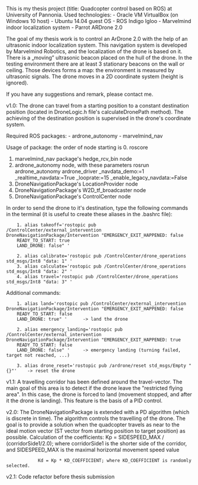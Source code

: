 This is my thesis project (title: Quadcopter control based on ROS) at University of Pannonia.
Used technologies:
    - Oracle VM VirtualBox (on Windows 10 host)
    - Ubuntu 14.04 guest OS
    - ROS Indigo Igloo
    - Marvelmind indoor localization system
    - Parrot ARDrone 2.0
    
The goal of my thesis work is to control an ArDrone 2.0 with the help of an ultrasonic indoor localization system. 
This navigation system is developed by Marvelmind Robotics, and the localization of the drone is based on it. 
There is a „moving” ultrasonic beacon placed on the hull of the drone. In the testing environment there are at least 3 stationary beacons
on the wall or ceiling. Those devices forms a map: the environment is measured by ultrasonic signals. 
The drone moves in a 2D coordinate system (height is ignored). 

If you have any suggestions and remark, please contact me.

v1.0: The drone can travel from a starting position to a constant destination position (located in DroneLogic.h file's calculateDronePath
method). The achieving of the destination position is supervised in the drone's coordinate system.

Required ROS packages:
  	- ardrone_autonomy
  	- marvelmind_nav
  	
Usage of package: the order of node starting is
  0. roscore
  1. marvelmind_nav package's hedge_rcv_bin node
  2. ardrone_autonomy node, with these parameters
        rosrun ardrone_autonomy ardrone_driver _navdata_demo:=1 _realtime_navdata:=True _looprate:=15 _enable_legacy_navdata:=False
  3. DroneNavigationPackage's LocationProvider node
  4. DroneNavigationPackage's W2D_tf_broadcaster node
  5. DroneNavigationPackage's ControlCenter node
  
In order to send the drone to it's destination, type the following commands in the terminal (it is useful to create these aliases in the
.bashrc file):

        1. alias takeoff='rostopic pub /ControlCenter/external_intervention DroneNavigationPackage/Intervention "EMERGENCY_EXIT_HAPPENED: false
        READY_TO_START: true
        LAND_DRONE: false" '
        
        2. alias calibrate='rostopic pub /ControlCenter/drone_operations std_msgs/Int8 "data: 1" '
        3. alias calculate='rostopic pub /ControlCenter/drone_operations std_msgs/Int8 "data: 2" '
        4. alias travel='rostopic pub /ControlCenter/drone_operations std_msgs/Int8 "data: 3" '

Additional commands:

        1. alias land='rostopic pub /ControlCenter/external_intervention DroneNavigationPackage/Intervention "EMERGENCY_EXIT_HAPPENED: false
        READY_TO_START: false
        LAND_DRONE: true" '      -> land the drone

        2. alias emergency_landing='rostopic pub /ControlCenter/external_intervention DroneNavigationPackage/Intervention "EMERGENCY_EXIT_HAPPENED: true
        READY_TO_START: false
        LAND_DRONE: false" '     -> emergency landing (turning failed, target not reached, ...)
        
        3. alias drone_reset='rostopic pub /ardrone/reset std_msgs/Empty "{}"'    -> reset the drone

        
        
v1.1: A travelling corridor has been defined around the travel-vector. The main goal of this area is to detect if the drone leave the "restricted flying area". In this case, the drone is forced to land (movement stopped, and after it the drone is landing). This feature is the basis of a PID control.

v2.0: The DroneNavigationPackage is extended with a PD algorithm (which is discrete in time). The algorithm controls the travelling of the drone. The goal is 
to provide a solution when the quadcopter travels as near to the ideal motion vector (ST vector from starting position to target position) as possible. 
        Calculation of the coefficients:
                Kp = SIDESPEED_MAX / (corridorSide1/2.0); where corridorSide1 is the shorter side of the corridor, 
                                                          and SIDESPEED_MAX is the maximal horizontal movement speed value

                Kd = Kp * KD_COEFFICIENT; where KD_COEFFICIENT is randomly selected.

v2.1: Code refactor before thesis submission
